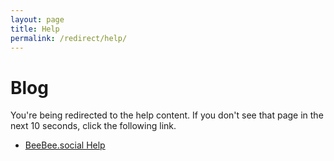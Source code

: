 ```yaml
---
layout: page
title: Help
permalink: /redirect/help/
---
```


# Blog

You're being redirected to the help content. If you don't see that page in the next 10 seconds, click the following link.

* [BeeBee.social Help](/pages/help/)

<script type="application/javascript">
    window.location = "/pages/help/";
</script>